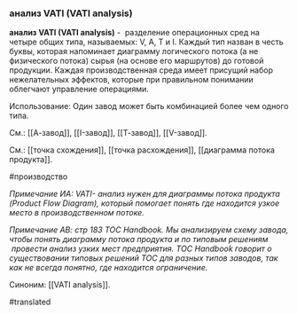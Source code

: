 ### анализ VATI (VATI analysis)

**анализ VATI (VATI analysis)** -  разделение операционных сред на четыре общих типа, называемых: V, A, T и I. Каждый тип назван в честь буквы, которая напоминает диаграмму логического потока (а не физического потока) сырья (на основе его маршрутов) до готовой продукции. Каждая производственная среда имеет присущий набор нежелательных эффектов, которые при правильном понимании облегчают управление операциями.

Использование: Один завод может быть комбинацией более чем одного типа.

См.: [[А-завод]], [[I-завод]], [[Т-завод]], [[V-завод]].

См.: [[точка схождения]], [[точка расхождения]], [[диаграмма потока продукта]].

#производство

*Примечание ИА: VATI- анализ нужен для диаграммы потока продукта (Product Flow Diagram), который помогает понять где находится узкое место в производственном потоке.*

*Примечание АВ: стр 183 TOC Handbook. Мы анализируем схему завода, чтобы понять диаграмму потока продукта и по типовым решениям  провести анализ узких мест предприятия. TOC Handbook говорит о существовании типовых решений ТОС для разных типов заводов, так как не всегда понятно, где находится ограничение.*

Синоним: [[VATI analysis]].

#translated

